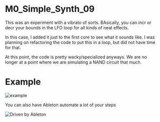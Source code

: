 # M0_Simple_Synth_09

This was an  experiment with a vibrato of sorts.
BAsically, you can incr or decr your bounds in the LFO loop for all kinds of neat effects.


In this case, I added it just to the first core to see what it sounds like.
I was planning on refactoring the code to put this in a loop, but did not have time
for that.

At this point, the code is pretty wacky/specialized anyways. 
We are no longer at a point where we are simulating a NAND circuit that much. 

 
 

# Example

![example](https://www.youtube.com/watch?v=T83fdontQuo)

You can also have Ableton automate a lot of your steps

![Driven by Ableton](https://www.youtube.com/watch?v=Z0RH7yxyefg)